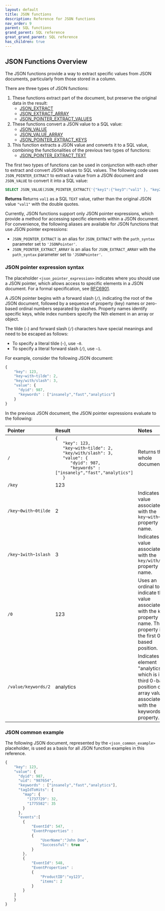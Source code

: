 ```yaml
---
layout: default
title: JSON functions
description: Reference for JSON functions
nav_order: 9
parent: SQL functions
grand_parent: SQL reference
great_grand_parent: SQL reference
has_children: true
---
```



## JSON Functions Overview

The JSON functions provide a way to extract specific values from JSON documents, particularly from those stored in a column.

There are three types of JSON functions:
1. These functions extract part of the document, but preserve the original data in the result:
    * [JSON_EXTRACT](./json-extract.md)
    * [JSON_EXTRACT_ARRAY](./json-extract-array.md)
    * [JSON_POINTER_EXTRACT_VALUES](./json-pointer-extract-values.md)
2. These functions convert a JSON value to a SQL value:
    * [JSON_VALUE](./json-value.md)
    * [JSON_VALUE_ARRAY](./json-value-array.md)
    * [JSON_POINTER_EXTRACT_KEYS](./json-pointer-extract-keys.md)
3. This function extracts a JSON value and converts it to a SQL value, combining the functionalities of the previous two types of functions:
    * [JSON_POINTER_EXTRACT_TEXT](./json-pointer-extract-text.md)

The first two types of functions can be used in conjunction with each other to extract and convert JSON values to SQL values.
The following code uses `JSON_POINTER_EXTRACT` to extract a value from a JSON document and `JSON_VALUE` to convert it into a SQL value:
```sql
SELECT JSON_VALUE(JSON_POINTER_EXTRACT('{"key1":{"key3":"val1" }, "key2":"val2", "key3":5}', '/key1/key3'));
```
**Returns**
Returns `val1` as a SQL `TEXT` value, rather than the original JSON value `"val1"` with the double quotes.

Currently, JSON functions support only JSON pointer expressions, which provide a method for accessing specific elements within a JSON document.
For convenience, the following aliases are available for JSON functions that use JSON pointer expressions:
* `JSON_POINTER_EXTRACT` is an alias for `JSON_EXTRACT` with the `path_syntax` parameter set to `'JSONPointer'`.
* `JSON_POINTER_EXTRACT_ARRAY` is an alias for `JSON_EXTRACT_ARRAY` with the `path_syntax` parameter set to `'JSONPointer'`.


### JSON pointer expression syntax

The placeholder `<json_pointer_expression>` indicates where you should use a JSON pointer, which allows access to specific elements in a JSON document. For a formal specification, see [RFC6901](https://tools.ietf.org/html/rfc6901).

A JSON pointer begins with a forward slash (`/`), indicating the root of the JSON document, followed by a sequence of property (key) names or zero-based ordinal numbers separated by slashes. Property names identify specific keys, while index numbers specify the Nth element in an array or object.

The tilde (`~`) and forward slash (`/`) characters have special meanings and need to be escaped as follows:

* To specify a literal tilde (`~`), use `~0`.
* To specify a literal forward slash (`/`), use `~1`.

For example, consider the following JSON document:

```javascript
{
    "key": 123,
    "key~with~tilde": 2,
    "key/with/slash": 3,
    "value": {
      "dyid": 987,
      "keywords" : ["insanely","fast","analytics"]
    }
}
```

In the previous JSON document, the JSON pointer expressions evaluate to the following:

| Pointer              | Result                             | Notes           |
| :------------------- | :--------------------------------- | :-------------- |
| `/`                  | `{` <br>`   "key": 123,` <br>`   "key~with~tilde": 2,` <br>`   "key/with/slash": 3,` <br>`   "value": {` <br>`      "dyid": 987,` <br>`      "keywords" : ["insanely","fast","analytics"]` <br>`   }` | Returns the whole document. |
| `/key`               | 123                                |                 |
| `/key~0with~0tilde`  | 2                                  | Indicates the value associated with the `key~with~tilde` property name. |
| `/key~1with~1slash`  | 3                                  | Indicates the value associated with the `key/with/slash` property name. |
| `/0`                 | 123                                | Uses an ordinal to indicate the value associated with the `key` property name. The `key` property is in the first 0-based position.        |
| `/value/keywords/2`  | analytics                          | Indicates the element "analytics", which is in the third 0-based position of the array value associated with the keywords property. |

### JSON common example

The following JSON document, represented by the `<json_common_example>` placeholder, is used as a basis for all JSON function examples in this reference.

```javascript
{
    "key": 123,
    "value": {
      "dyid": 987,
      "uid": "987654",
      "keywords" : ["insanely","fast","analytics"],
      "tagIdToHits": {
        "map": {
          "1737729": 32,
          "1775582": 35
        }
      },
      "events":[
        {
            "EventId": 547,
            "EventProperties" :
            {
                "UserName":"John Doe",
                "Successful": true
            }
        },
        {
            "EventId": 548,
            "EventProperties" :
            {
                "ProductID":"xy123",
                "items": 2
            }
        }
    ]
    }
}
```